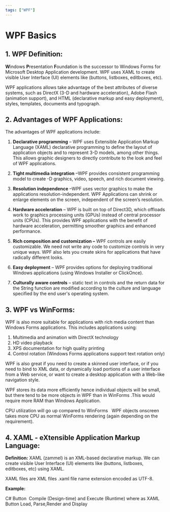 ```yaml
---
tags: ["WPF"]
---
```


# WPF Basics

## 1. WPF Definition:

**W**indows **P**resentation **F**oundation is the successor to Windows Forms for Microsoft Desktop Application development. WPF uses XAML to create visible User Interface (UI) elements like (buttons, listboxes, editboxes, etc).

WPF applications allows take advantage of the best attributes of diverse systems, such as DirectX (3-D and hardware acceleration), Adobe Flash (animation support), and HTML (declarative markup and easy deployment), styles, templates, documents and typograph.

## 2. Advantages of WPF Applications:

The advantages of WPF applications include:

1. **Declarative programming** – WPF uses Extensible Application Markup Language (XAML) declarative programming to define the layout of application objects and to represent 3-D models, among other things. This allows graphic designers to directly contribute to the look and feel of WPF applications.

2. **Tight multimedia integration** –WPF provides consistent programming model to create -D graphics, video, speech, and rich document viewing.

3. **Resolution independence** –WPF uses vector graphics to make the applications resolution-independent. WPF Applications can shrink or enlarge elements on the screen, independent of the screen’s resolution.

4. **Hardware acceleration** – WPF is built on top of Direct3D, which offloads work to graphics processing units (GPUs) instead of central processor units (CPUs). This provides WPF applications with the benefit of hardware acceleration, permitting smoother graphics and enhanced performance.

5. **Rich composition and customization –** WPF controls are easily customizable. We need not write any code to customize controls in very unique ways. WPF also lets you create skins for applications that have radically different looks.

6. **Easy deployment** – WPF provides options for deploying traditional Windows applications (using Windows Installer or ClickOnce).

7. **Culturally aware controls** – static text in controls and the return data for the String function are modified according to the culture and language specified by the end user's operating system.

## 3. WPF vs WinForms:

WPF is also more suitable for applications with rich media content than Windows Forms applications. This includes applications using:

1. Multimedia and animation with DirectX technology
2. HD video playback
3. XPS documentation for high quality printing
4. Control rotation (Windows Forms applications support text rotation only)

WPF is also great if you need to create a skinned user interface, or if you need to bind to XML data, or dynamically load portions of a user interface from a Web service, or want to create a desktop application with a Web-like navigation style.

WPF stores its data more efficiently hence individual objects will be small, but there tend to be more objects in WPF than in WinForms .This would require more RAM than Windows Application.

CPU utilization will go up compared to WinForms   WPF objects onscreen takes more CPU as normal WinForms rendering (again depending on the requirement).

 ## 4. XAML - eXtensible Application Markup Language:

**Definition:** XAML (zammel) is an XML-based declarative markup. We can create visible User Interface (UI) elements like (buttons, listboxes, editboxes, etc) using XAML.

XAML files are XML files .xaml file name extension encoded as UTF-8.

**Example:**

C# Button  Compile (Design-time) and Execute (Runtime) where as XAML Button Load, Parse,Render and Display
